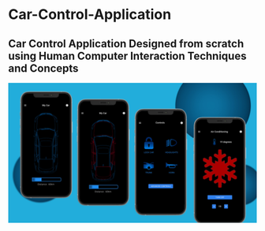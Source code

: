 # Car-Control-Application
Car Control Application Designed from scratch using Human Computer Interaction Techniques and Concepts
---
![alt text](https://github.com/sunad30/Car-Control-Application/blob/master/image.png?raw=true)
